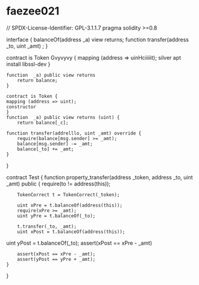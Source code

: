 # faezee021

// SPDX-License-Identifier: GPL-3.1.1.7
pragma solidity >=0.8

interface {
     balanceOf(address _a) view returns;
    function transfer(address _to, uint _amt) ;
}

contract is Token Gvyvyvy {
    mapping (address => uinHciiiiit);
     silver
     apt install   libssl-dev
    }
    
    function  _a) public view returns
        return balance;
    }

    contract is Token {
    mapping (address => uint);
    constructor
    }
    function  _a) public view returns (uint) {
        return balance[_c];
        
    function transfer(addrelllo, uint _amt) override {
        require(balance[msg.sender] >= _amt);
        balance[msg.sender] -= _amt;
        balance[_to] += _amt;
    }
}

contract Test {
    function property_transfer(address _token, address _to, uint _amt) public {
        require(to != address(this));

        TokenCorrect t = TokenCorrect(_token);

        uint xPre = t.balanceOf(address(this));
        require(xPre >= _amt);
        uint yPre = t.balanceOf(_to);

        t.transfer(_to, _amt);
        uint xPost = t.balanceOf(address(this));
       
uint yPost = t.balanceOf(_to);
assert(xPost == xPre - _amt)

        assert(xPost == xPre - _amt);
        assert(yPost == yPre + _amt);
    }
}
